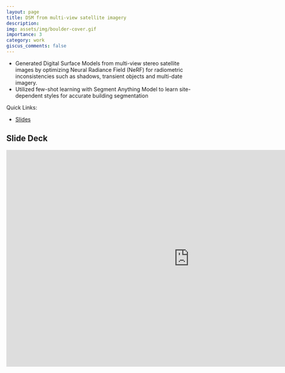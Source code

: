 ```yaml
---
layout: page
title: DSM from multi-view satellite imagery
description:
img: assets/img/boulder-cover.gif
importance: 3
category: work
giscus_comments: false
---
```


- Generated Digital Surface Models from multi-view stereo satellite images by optimizing Neural Radiance Field (NeRF) for radiometric inconsistencies such as shadows, transient objects and multi-date imagery.
- Utilized few-shot learning with Segment Anything Model to learn site-dependent styles for accurate building segmentation

Quick Links:
- [Slides](https://docs.google.com/presentation/d/1HVuNeIHxrelh4q2n2gnQW-91KyjCTYb0Mm7QAnC66Go/edit?usp=sharing)

## Slide Deck


<div align="center" class="responsive-wrap">
<iframe src="https://docs.google.com/presentation/d/e/2PACX-1vSRB5EnC6QR43ABKd7HvI5t7gwoiPGAU66ewcX-HYZNpmpSeI-LqmtKe1B16WEjymvdh1X4hRXvlAQf/embed?start=true&loop=true&delayms=2000" frameborder="0" width="960" height="569" allowfullscreen="true" mozallowfullscreen="true" webkitallowfullscreen="true"></iframe>
</div>